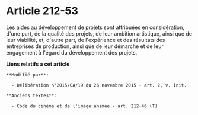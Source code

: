 # Article 212-53

Les aides au développement de projets sont attribuées en considération, d'une part, de la qualité des projets, de leur
ambition artistique, ainsi que de leur viabilité, et, d'autre part, de l'expérience et des résultats des entreprises de
production, ainsi que de leur démarche et de leur engagement à l'égard du développement des projets.

**Liens relatifs à cet article**

	**Modifié par**:

	  - Délibération n°2015/CA/19 du 26 novembre 2015 - art. 2, v. init.

	**Anciens textes**:

	  - Code du cinéma et de l'image animée - art. 212-46 (T)
